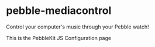 pebble-mediacontrol
===================

Control your computer's music through your Pebble watch!

This is the PebbleKit JS Configuration page
